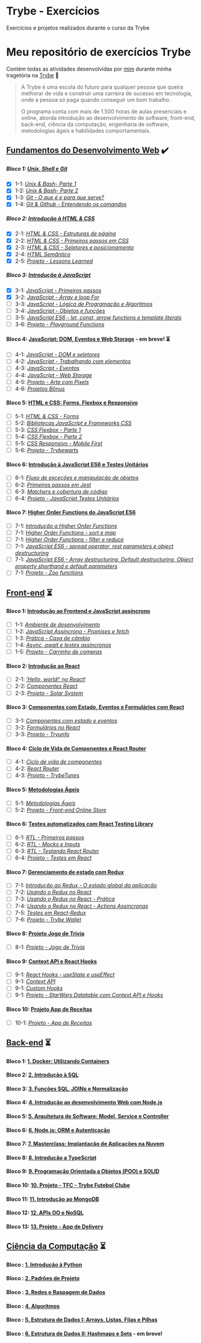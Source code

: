   # Trybe - Exercícios
  Exercícios e projetos realizados durante o curso da Trybe

  # Meu repositório de exercícios Trybe
  Contém todas as atividades desenvolvidas por [mim](https://www.linkedin.com/in/lucas-koyama/) durante minha tragetória na [Trybe](https://www.betrybe.com/) :rocket:

  > A Trybe é uma escola do futuro para qualquer pessoa que queira
  > melhorar de vida e construir uma carreira de sucesso em tecnologia,
  > onde a pessoa só paga quando conseguir um bom trabalho.
  > 
  > O programa conta com mais de 1.500 horas de aulas presenciais e
  > online, aborda introdução ao desenvolvimento de software, front-end,
  > back-end, ciência da computação, engenharia de software, metodologias
  > ágeis e habilidades comportamentais.

  ## [Fundamentos do Desenvolvimento Web](https://github.com/lucasKoyama/trybe-exercicios/tree/main/modulo-01-fundamentos) :heavy_check_mark:

  ##### Bloco 1: [Unix, Shell e Git](https://github.com/lucasKoyama/trybe-exercicios/tree/main/modulo-01-fundamentos/secao-01-unix-shell-e-git)

  - [x] 1-1: _[Unix & Bash- Parte 1](https://github.com/lucasKoyama/trybe-exercicios/tree/main/modulo-01-fundamentos/secao-01-unix-shell-e-git/dia-01-unix-e-bash-parte-1)_
  - [x] 1-2: _[Unix & Bash- Parte 2](https://github.com/lucasKoyama/trybe-exercicios/tree/main/modulo-01-fundamentos/secao-01-unix-shell-e-git/dia-02-unix-e-bash-parte-2)_
  - [x] 1-3: _[Git - O que é e para que serve?](https://github.com/lucasKoyama/trybe-exercicios/tree/main/modulo-01-fundamentos/secao-01-unix-shell-e-git/dia-03-git-o-que-%C3%A9-e-para-que-serve)_
  - [x] 1-4: _[Git & Github - Entendendo os comandos](https://github.com/lucasKoyama/trybe-exercicios/tree/main/modulo-01-fundamentos/secao-01-unix-shell-e-git/dia-04-git-e-github-entendendo-os-comandos)_

  ##### Bloco 2: [Introdução à HTML & CSS](https://github.com/lucasKoyama/trybe-exercicios/tree/main/modulo-01-fundamentos/secao-02-introducao-a-html-e-css)

  - [x] 2-1: _[HTML & CSS - Estruturas de página](https://github.com/lucasKoyama/trybe-exercicios/tree/main/modulo-01-fundamentos/secao-02-introducao-a-html-e-css/dia-01-HTML-e-CSS-estruturas-de-pagina)_
  - [x] 2-2: _[HTML & CSS - Primeiros passos em CSS](https://github.com/lucasKoyama/trybe-exercicios/tree/main/modulo-01-fundamentos/secao-02-introducao-a-html-e-css/dia-02-HTML-e-CSS-primeiros-passos-em-CSS)_
  - [x] 2-3: _[HTML & CSS - Seletores e posicionamento](https://github.com/lucasKoyama/trybe-exercicios/tree/main/modulo-01-fundamentos/secao-02-introducao-a-html-e-css/dia-03-HTML-e-CSS-seletores-e-posicionamento)_
  - [x] 2-4: _[HTML Semântico](https://github.com/lucasKoyama/trybe-exercicios/tree/main/modulo-01-fundamentos/secao-02-introducao-a-html-e-css/dia-04-HTML-semantico/elementos-de-bloco-e-elementos-inline)_
  - [x] 2-5: _[Projeto - Lessons Learned]()_

  ##### Bloco 3: [Introdução à JavaScript](https://github.com/lucasKoyama/trybe-exercicios/tree/main/modulo-01-fundamentos/secao-03-introducao-a-javascript)

  - [x] 3-1: _[JavaScript - Primeiros passos](https://github.com/lucasKoyama/trybe-exercicios/tree/main/modulo-01-fundamentos/secao-03-introducao-a-javascript/dia-01-javascript-primeiros-passos)_
  - [x] 3-2: _[JavaScript - Array e loop For](https://github.com/lucasKoyama/trybe-exercicios/tree/main/modulo-01-fundamentos/secao-03-introducao-a-javascript/dia-02-javascript-array-e-loop-for)_
  - [ ] 3-3: _[JavaScript - Lógica de Programação e Algoritmos]()_
  - [ ] 3-4: _[JavaScript - Objetos e funções]()_
  - [ ] 3-5: _[JavaScript ES6 - let, const, arrow functions e template literals]()_
  - [ ] 3-6: _[Projeto - Playground Functions]()_

  #### Bloco 4: [JavaScript: DOM, Eventos e Web Storage]() - em breve! :hourglass_flowing_sand:

  - [ ] 4-1: _[JavaScript - DOM e seletores]()_
  - [ ] 4-2: _[JavaScript - Trabalhando com elementos]()_
  - [ ] 4-3: _[JavaScript - Eventos]()_
  - [ ] 4-4: _[JavaScript - Web Storage]()_
  - [ ] 4-5: _[Projeto - Arte com Pixels]()_
  - [ ] 4-6: _[Projetos Bônus]()_

  #### Bloco 5: [HTML e CSS: Forms, Flexbox e Responsivo]()

  - [ ] 5-1: _[HTML & CSS - Forms]()_
  - [ ] 5-2: _[Bibliotecas JavaScript e Frameworks CSS]()_
  - [ ] 5-3: _[CSS Flexbox - Parte 1]()_
  - [ ] 5-4: _[CSS Flexbox - Parte 2]()_
  - [ ] 5-5: _[CSS Responsivo - Mobile First]()_
  - [ ] 5-6: _[Projeto - Trybewarts]()_

  #### Bloco 6: [Introdução à JavaScript ES6 e Testes Unitários]()
  
  - [ ] 6-1: _[Fluxo de exceções e manipulação de objetos]()_
  - [ ] 6-2: _[Primeiros passos em Jest]()_
  - [ ] 6-3: _[Matchers e cobertura de código]()_
  - [ ] 6-4: _[Projeto - JavaScript Testes Unitários]()_

  #### Bloco 7: [Higher Order Functions do JavaScript ES6]()

  - [ ] 7-1: _[Introdução a Higher Order Functions]()_
  - [ ] 7-1: _[Higher Order Functions - sort e map]()_
  - [ ] 7-1: _[Higher Order Functions - filter e reduce]()_
  - [ ] 7-1: _[JavaScript ES6 - spread operator, rest parameters e object destructuring]()_
  - [ ] 7-1: _[JavaScript ES6 - Array destructuring, Default destructuring, Object property shorthand e default parameters]()_
  - [ ] 7-1: _[Projeto - Zoo functions]()_

  ## [Front-end]() :hourglass_flowing_sand:

  #### Bloco 1: [Introdução ao Frontend e JavaScript assíncrono]()

  - [ ] 1-1: _[Ambiente de desenvolvimento]()_
  - [ ] 1-2: _[JavaScript Assíncrono - Promises e fetch]()_
  - [ ] 1-3: _[Prática - Casa de câmbio]()_
  - [ ] 1-4: _[Async, await e testes assíncronos]()_
  - [ ] 1-5: _[Projeto - Carrinho de compras]()_

  #### Bloco 2: [Introdução ao React]()

  - [ ] 2-1: _['Hello, world!' no React!]()_
  - [ ] 2-2: _[Componentes React]()_
  - [ ] 2-3: _[Projeto - Solar System]()_

  #### Bloco 3: [Componentes com Estado, Eventos e Formulários com React]()

  - [ ] 3-1: _[Componentes com estado e eventos]()_
  - [ ] 3-2: _[Formulários no React]()_
  - [ ] 3-3: _[Projeto - Tryunfo]()_

  #### Bloco 4: [Ciclo de Vida de Componentes e React Router]()

  - [ ] 4-1: _[Ciclo de vida de componentes]()_
  - [ ] 4-2: _[React Router]()_
  - [ ] 4-3: _[Projeto - TrybeTunes]()_
  
  #### Bloco 5: [Metodologias Ágeis]()

  - [ ] 5-1: _[Metodologias Ágeis]()_
  - [ ] 5-2: _[Projeto - Front-end Online Store]()_

  #### Bloco 6: [Testes automatizados com React Testing Library]()

  - [ ] 6-1: _[RTL - Primeiros passos]()_
  - [ ] 6-2: _[RTL - Mocks e Inputs]()_
  - [ ] 6-3: _[RTL - Testando React Router]()_
  - [ ] 6-4: _[Projeto - Testes em React]()_

  #### Bloco 7: [Gerenciamento de estado com Redux]()

  - [ ] 7-1: _[Introdução ao Redux - O estado global da aplicação]()_
  - [ ] 7-2: _[Usando o Redux no React]()_
  - [ ] 7-3: _[Usando o Redux no React - Prática]()_
  - [ ] 7-4: _[Usando o Redux no React - Actions Assíncronas]()_
  - [ ] 7-5: _[Testes em React-Redux]()_
  - [ ] 7-6: _[Projeto - Trybe Wallet]()_

  #### Bloco 8: [Projeto Jogo de Trivia]()

  - [ ] 8-1: _[Projeto - Jogo de Trivia]()_

  #### Bloco 9: [Context API e React Hooks]()

  - [ ] 9-1: _[React Hooks - useState e useEffect]()_
  - [ ] 9-1: _[Context API]()_
  - [ ] 9-1: _[Custom Hooks]()_
  - [ ] 9-1: _[Projeto - StarWars Datatable com Context API e Hooks]()_

  #### Bloco 10: [Projeto App de Receitas]()

  - [ ] 10-1: _[Projeto - App de Receitas]()_


  ## [Back-end]() :hourglass_flowing_sand:

  #### Bloco 1: [1. Docker: Utilizando Containers]()
  #### Bloco 2: [2. Introdução à SQL]()
  #### Bloco 3: [3. Funções SQL, JOINs e Normalização]()
  #### Bloco 4: [4. Introdução ao desenvolvimento Web com Node.js]()
  #### Bloco 5: [5. Arquitetura de Software: Model, Service e Controller]()
  #### Bloco 6: [6. Node.js: ORM e Autenticação]()
  #### Bloco 7: [7. Masterclass: Implantação de Aplicações na Nuvem]()
  #### Bloco 8: [8. Introdução a TypeScript]()
  #### Bloco 9: [9. Programação Orientada a Objetos (POO) e SOLID]()
  #### Bloco 10: [10. Projeto - TFC - Trybe Futebol Clube]()
  #### Bloco 11: [11. Introdução ao MongoDB]()
  #### Bloco 12: [12. APIs OO e NoSQL]()
  #### Bloco 13: [13. Projeto - App de Delivery]()

  ## [Ciência da Computação]() :hourglass_flowing_sand:

  #### Bloco : [1. Introdução à Python]()
  #### Bloco : [2. Padrões de Projeto]()
  #### Bloco : [3. Redes e Raspagem de Dados]()
  #### Bloco : [4. Algoritmos]()
  #### Bloco : [5. Estrutura de Dados I: Arrays, Listas, Filas e Pilhas]()
  #### Bloco : [6. Estrutura de Dados II: Hashmaps e Sets]() - em breve!